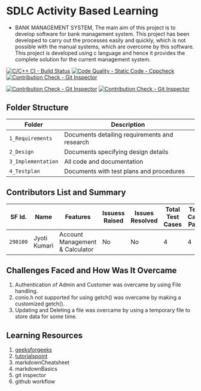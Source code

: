 # SDLC Activity Based Learning
* BANK MANAGEMENT SYSTEM, The main aim of this project is to develop software for bank management system.  This project has been developed to carry out the processes easily and quickly, which is not possible with the manual systems, which are overcome by this software. This project is developed using c language and hence it provides the complete solution for the current management system.



[![C/C++ CI - Build Status](https://github.com/itsjyotikumari/JYOTI-KUMARI/actions/workflows/c-cpp.yml/badge.svg)](https://github.com/itsjyotikumari/JYOTI-KUMARI/actions/workflows/c-cpp.yml)
[![Code Quality - Static Code - Cppcheck](https://github.com/itsjyotikumari/JYOTI-KUMARI/actions/workflows/cppcheck.yml/badge.svg)](https://github.com/itsjyotikumari/JYOTI-KUMARI/actions/workflows/cppcheck.yml)
[![Contribution Check - Git Inspector](https://github.com/itsjyotikumari/JYOTI-KUMARI/actions/workflows/gitinspector.yml/badge.svg)](https://github.com/itsjyotikumari/JYOTI-KUMARI/actions/workflows/gitinspector.yml)




[![Contribution Check - Git Inspector](https://www.code-inspector.com/project/25291/score/svg)](https://frontend.code-inspector.com/public/project/25291/JYOTI-KUMARI/dashboardl)
[![Contribution Check - Git Inspector](https://www.code-inspector.com/project/25291/status/svg)](https://frontend.code-inspector.com/public/project/25291/JYOTI-KUMARI/dashboardl)






## Folder Structure
|Folder               | Description
|---------------------|------------------------------------------
|`1_Requirements`     | Documents detailing requirements and research
|`2_Design`           | Documents specifying design details
|`3_Implementation`   | All code and documentation
|`4_Testplan`| Documents with test plans and procedures


## Contributors List and Summary

SF Id. |  Name   |    Features    | Issuess Raised |Issues Resolved|Total Test Cases|Test Case Pass
-------|---------|----------------|----------------|---------------|-------------|--------------
`298100`| Jyoti Kumari| Account Management & Calculator    | No  | No  | 4        | 4 |     
   

## Challenges Faced and How Was It Overcame

1. Authentication of Admin and Customer was overcame by using File handling.
2. conio.h not supported for using getch() was overcame by making a customized getch().
3. Updating and Deleting a file was overcame by using a temporary file to store data for some time.

## Learning Resources
1. [geeksforgeeks](https://www.geeksforgeeks.org/c-programming-language/)
2. [tutorialspoint](https://www.tutorialspoint.com/cprogramming/index.htm)
3. markdownCheatsheet
4. markdownBasics
5. git inspector
6. github workflow


